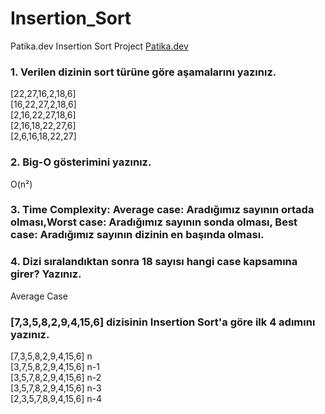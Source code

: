 # Insertion_Sort
Patika.dev Insertion Sort Project [Patika.dev](https://www.patika.dev/tr) 
### 1. Verilen dizinin sort türüne göre aşamalarını yazınız.
[22,27,16,2,18,6]  
[16,22,27,2,18,6]   
[2,16,22,27,18,6]  
[2,16,18,22,27,6]  
[2,6,16,18,22,27]  
### 2. Big-O gösterimini yazınız.
O(n²)
### 3. Time Complexity: Average case: Aradığımız sayının ortada olması,Worst case: Aradığımız sayının sonda olması, Best case: Aradığımız sayının dizinin en başında olması.
### 4. Dizi sıralandıktan sonra 18 sayısı hangi case kapsamına girer? Yazınız.
Average Case
### [7,3,5,8,2,9,4,15,6] dizisinin Insertion Sort'a göre ilk 4 adımını yazınız.
[7,3,5,8,2,9,4,15,6] n   
[3,7,5,8,2,9,4,15,6] n-1  
[3,5,7,8,2,9,4,15,6] n-2  
[3,5,7,8,2,9,4,15,6] n-3  
[2,3,5,7,8,9,4,15,6] n-4  
